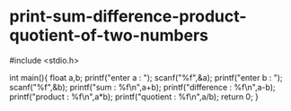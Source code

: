 # print-sum-difference-product-quotient-of-two-numbers
#include <stdio.h>

int main(){
    float a,b;
    printf("enter a : ");
    scanf("%f",&a);
    printf("enter b : ");
    scanf("%f",&b);
    printf("sum : %f\n",a+b);
    printf("difference : %f\n",a-b);
    printf("product : %f\n",a*b);
    printf("quotient : %f\n",a/b);
    return 0;
}    
    
